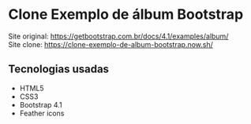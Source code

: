 # Clone Exemplo de álbum Bootstrap
Site original: https://getbootstrap.com.br/docs/4.1/examples/album/<br>
Site clone: https://clone-exemplo-de-album-bootstrap.now.sh/

## Tecnologias usadas
- HTML5
- CSS3
- Bootstrap 4.1
- Feather icons
